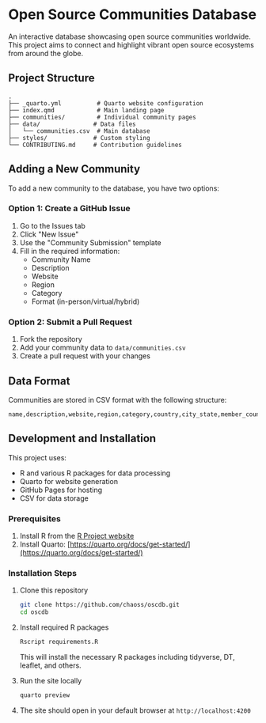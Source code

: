 # Open Source Communities Database

An interactive database showcasing open source communities worldwide. This project aims to connect and highlight vibrant open source ecosystems from around the globe.

## Project Structure

```
.
├── _quarto.yml          # Quarto website configuration
├── index.qmd            # Main landing page
├── communities/         # Individual community pages
├── data/               # Data files
│   └── communities.csv  # Main database
├── styles/             # Custom styling
└── CONTRIBUTING.md     # Contribution guidelines
```

## Adding a New Community

To add a new community to the database, you have two options:

### Option 1: Create a GitHub Issue
1. Go to the Issues tab
2. Click "New Issue"
3. Use the "Community Submission" template
4. Fill in the required information:
   - Community Name
   - Description
   - Website
   - Region
   - Category
   - Format (in-person/virtual/hybrid)

### Option 2: Submit a Pull Request
1. Fork the repository
2. Add your community data to `data/communities.csv`
3. Create a pull request with your changes

## Data Format

Communities are stored in CSV format with the following structure:

```csv
name,description,website,region,category,country,city_state,member_count,status,type,format
```

## Development and Installation

This project uses:
- R and various R packages for data processing
- Quarto for website generation
- GitHub Pages for hosting
- CSV for data storage

### Prerequisites

1. Install R from the [R Project website](https://www.r-project.org/)
2. Install Quarto: [https://quarto.org/docs/get-started/](https://quarto.org/docs/get-started/)

### Installation Steps

1. Clone this repository
   ```bash
   git clone https://github.com/chaoss/oscdb.git
   cd oscdb
   ```

2. Install required R packages
   ```bash
   Rscript requirements.R
   ```
   This will install the necessary R packages including tidyverse, DT, leaflet, and others.

3. Run the site locally
   ```bash
   quarto preview
   ```

4. The site should open in your default browser at `http://localhost:4200`
